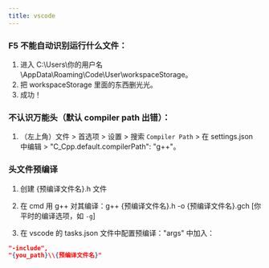 ```yaml
---
title: vscode
---
```

### F5 不能自动识别运行什么文件：

1. 进入 C:\Users\你的用户名\AppData\Roaming\Code\User\workspaceStorage。
1. 把 workspaceStorage 里面的东西删光光。
1. 成功！



### 不认识万能头（默认 compiler path 出错）：

1. （左上角）文件 > 首选项 > 设置 > 搜索 `Compiler Path` > 在 settings.json 中编辑 >  "C_Cpp.default.compilerPath": "g++"。



### 头文件预编译

1. 创建 {预编译文件名}.h 文件
2. 在 cmd 用 g++ 对其编译：g++ {预编译文件名}.h -o {预编译文件名}.gch [你平时的编译选项，如 `-g`]

3. 在 vscode 的 tasks.json 文件中配置预编译："args" 中加入：

```json
"-include",
"{you_path}\\{预编译文件名}"
```


